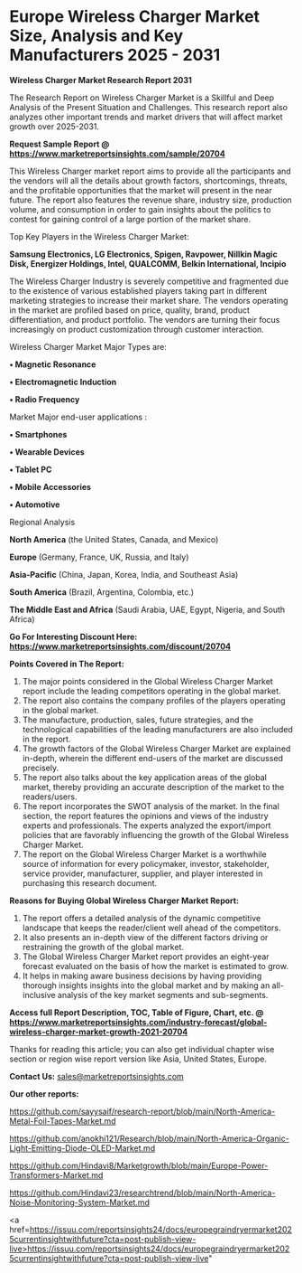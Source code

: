 # Europe Wireless Charger Market Size, Analysis and Key Manufacturers 2025 - 2031

<strong>Wireless Charger Market Research Report 2031</strong>

The Research Report on Wireless Charger Market is a Skillful and Deep Analysis of the Present Situation and Challenges. This research report also analyzes other important trends and market drivers that will affect market growth over 2025-2031.

<strong>Request Sample Report @ <a href=https://www.marketreportsinsights.com/sample/20704>https://www.marketreportsinsights.com/sample/20704</a></strong>

This Wireless Charger market report aims to provide all the participants and the vendors will all the details about growth factors, shortcomings, threats, and the profitable opportunities that the market will present in the near future. The report also features the revenue share, industry size, production volume, and consumption in order to gain insights about the politics to contest for gaining control of a large portion of the market share.

Top Key Players in the Wireless Charger Market:

<strong>Samsung Electronics, LG Electronics, Spigen, Ravpower, Nillkin Magic Disk, Energizer Holdings, Intel, QUALCOMM, Belkin International, Incipio</strong>

The Wireless Charger Industry is severely competitive and fragmented due to the existence of various established players taking part in different marketing strategies to increase their market share. The vendors operating in the market are profiled based on price, quality, brand, product differentiation, and product portfolio. The vendors are turning their focus increasingly on product customization through customer interaction.

Wireless Charger Market Major Types are:

<strong>• Magnetic Resonance

• Electromagnetic Induction

• Radio Frequency</strong>

Market Major end-user applications :

<strong>• Smartphones

• Wearable Devices

• Tablet PC

• Mobile Accessories

• Automotive</strong>

Regional Analysis

</u><strong><b>North America</b></strong> (the United States, Canada, and Mexico)

<strong><b>Europe </b></strong>(Germany, France, UK, Russia, and Italy)

<strong><b>Asia-Pacific</b></strong> (China, Japan, Korea, India, and Southeast Asia)

<strong><b>South America</b></strong> (Brazil, Argentina, Colombia, etc.)

<strong><b>The Middle East and Africa</b></strong> (Saudi Arabia, UAE, Egypt, Nigeria, and South Africa)

<strong>Go For Interesting Discount Here: <a href=https://www.marketreportsinsights.com/discount/20704>https://www.marketreportsinsights.com/discount/20704</a></strong>

<strong>Points Covered in The Report:</strong>
<ol>
  <li>The major points considered in the Global Wireless Charger Market report include the leading competitors operating in the global market.</li>
  <li>The report also contains the company profiles of the players operating in the global market.</li>
  <li>The manufacture, production, sales, future strategies, and the technological capabilities of the leading manufacturers are also included in the report.</li>
  <li>The growth factors of the Global Wireless Charger Market are explained in-depth, wherein the different end-users of the market are discussed precisely.</li>
  <li>The report also talks about the key application areas of the global market, thereby providing an accurate description of the market to the readers/users.</li>
  <li>The report incorporates the SWOT analysis of the market. In the final section, the report features the opinions and views of the industry experts and professionals. The experts analyzed the export/import policies that are favorably influencing the growth of the Global Wireless Charger Market.</li>
  <li>The report on the Global Wireless Charger Market is a worthwhile source of information for every policymaker, investor, stakeholder, service provider, manufacturer, supplier, and player interested in purchasing this research document.</li>
</ol>
<strong>Reasons for Buying Global Wireless Charger Market Report:</strong>

<ol>
  <li>The report offers a detailed analysis of the dynamic competitive landscape that keeps the reader/client well ahead of the competitors.</li>
  <li>It also presents an in-depth view of the different factors driving or restraining the growth of the global market.</li>
  <li>The Global Wireless Charger Market report provides an eight-year forecast evaluated on the basis of how the market is estimated to grow.</li>
  <li>It helps in making aware business decisions by having providing thorough insights insights into the global market and by making an all-inclusive analysis of the key market segments and sub-segments.</li>
</ol>
<strong>Access full Report Description, TOC, Table of Figure, Chart, etc. @ <a href=https://www.marketreportsinsights.com/industry-forecast/global-wireless-charger-market-growth-2021-20704>https://www.marketreportsinsights.com/industry-forecast/global-wireless-charger-market-growth-2021-20704</a></strong>


Thanks for reading this article; you can also get individual chapter wise section or region wise report version like Asia, United States, Europe.

<strong>Contact Us:</strong>
sales@marketreportsinsights.com

<strong>Our other reports:</strong>

<a href=https://github.com/sayysaif/research-report/blob/main/North-America-Metal-Foil-Tapes-Market.md>https://github.com/sayysaif/research-report/blob/main/North-America-Metal-Foil-Tapes-Market.md</a>

<a href=https://github.com/anokhi121/Research/blob/main/North-America-Organic-Light-Emitting-Diode-OLED-Market.md>https://github.com/anokhi121/Research/blob/main/North-America-Organic-Light-Emitting-Diode-OLED-Market.md</a>

<a href=https://github.com/Hindavi8/Marketgrowth/blob/main/Europe-Power-Transformers-Market.md>https://github.com/Hindavi8/Marketgrowth/blob/main/Europe-Power-Transformers-Market.md</a>

<a href=https://github.com/Hindavi23/researchtrend/blob/main/North-America-Noise-Monitoring-System-Market.md>https://github.com/Hindavi23/researchtrend/blob/main/North-America-Noise-Monitoring-System-Market.md</a>

<a href=https://issuu.com/reportsinsights24/docs/europegraindryermarket2025currentinsightwithfuture?cta=post-publish-view-live>https://issuu.com/reportsinsights24/docs/europegraindryermarket2025currentinsightwithfuture?cta=post-publish-view-live</a>"
